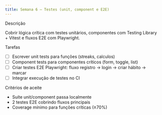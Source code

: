 ```yaml
---
title: Semana 6 — Testes (unit, component e E2E)
---
```


Descrição

Cobrir lógica crítica com testes unitários, componentes com Testing Library + Vitest e fluxos E2E com Playwright.

Tarefas
- [ ] Escrever unit tests para funções (streaks, calculos)
- [ ] Component tests para componentes críticos (form, toggle, list)
- [ ] Criar testes E2E Playwright: fluxo registro → login → criar hábito → marcar
- [ ] Integrar execução de testes no CI

Critérios de aceite
- Suíte unit/component passa localmente
- 2 testes E2E cobrindo fluxos principais
- Coverage mínimo para funções críticas (≥70%)
